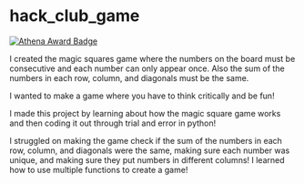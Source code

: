 # hack_club_game

[![Athena Award Badge](https://img.shields.io/endpoint?url=https%3A%2F%2Faward.athena.hackclub.com%2Fapi%2Fbadge)](https://award.athena.hackclub.com?utm_source=readme)

I created the magic squares game where the numbers on the board must be consecutive and each number can only appear once. Also the sum of the numbers in each row, column, and diagonals must be the same.

I wanted to make a game where you have to think critically and be fun!

I made this project by learning about how the magic square game works and then coding it out through trial and error in python!

I struggled on making the game check if the sum of the numbers in each row, column, and diagonals were the same, making sure each number was unique, and making sure they put numbers in different columns! I learned how to use multiple functions to create a game!
